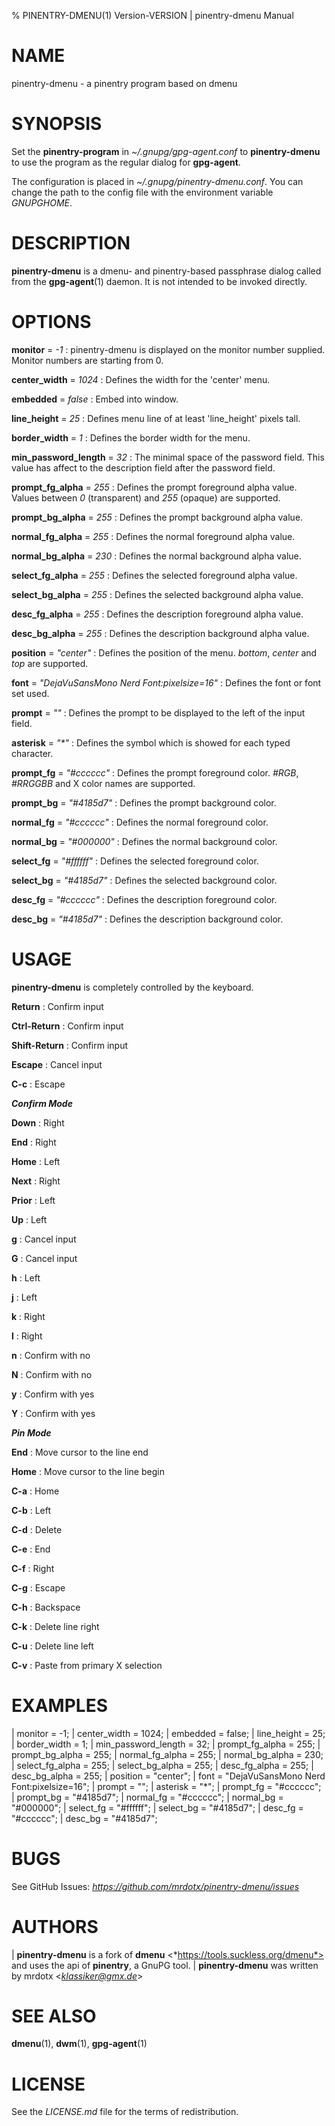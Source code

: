 % PINENTRY-DMENU(1) Version\-VERSION | pinentry-dmenu Manual

# NAME

pinentry-dmenu - a pinentry program based on dmenu

# SYNOPSIS

Set the **pinentry-program** in *~/.gnupg/gpg-agent.conf* to **pinentry-dmenu** to use the program as the regular dialog for **gpg-agent**.

The configuration is placed in *~/.gnupg/pinentry-dmenu.conf*. You can change the path to the config file with the environment variable *GNUPGHOME*.

# DESCRIPTION

**pinentry-dmenu** is a dmenu- and pinentry-based passphrase dialog called from the **gpg-agent**(1) daemon. It is not intended to be invoked directly.

# OPTIONS

**monitor** = *-1*
: pinentry-dmenu is displayed on the monitor number supplied. Monitor numbers are starting from 0.

**center_width** = *1024*
: Defines the width for the 'center' menu.

**embedded** = *false*
: Embed into window.

**line_height** = *25*
: Defines menu line of at least 'line_height' pixels tall.

**border_width** = *1*
: Defines the border width for the menu.

**min_password_length** = *32*
: The minimal space of the password field. This value has affect to the description field after the password field.

**prompt_fg_alpha** = *255*
: Defines the prompt foreground alpha value. Values between *0* (transparent) and *255* (opaque) are supported.

**prompt_bg_alpha** = *255*
: Defines the prompt background alpha value.

**normal_fg_alpha** = *255*
: Defines the normal foreground alpha value.

**normal_bg_alpha** = *230*
: Defines the normal background alpha value.

**select_fg_alpha** = *255*
: Defines the selected foreground alpha value.

**select_bg_alpha** = *255*
: Defines the selected background alpha value.

**desc_fg_alpha** = *255*
: Defines the description foreground alpha value.

**desc_bg_alpha** = *255*
: Defines the description background alpha value.

**position** = *"center"*
: Defines the position of the menu. *bottom*, *center* and *top* are supported.

**font** = *"DejaVuSansMono Nerd Font:pixelsize=16"*
: Defines the font or font set used.

**prompt** = *""*
: Defines the prompt to be displayed to the left of the input field.

**asterisk** = *"\*"*
: Defines the symbol which is showed for each typed character.

**prompt_fg** = *"#cccccc"*
: Defines the prompt foreground color. *#RGB*, *#RRGGBB* and X color names are supported.

**prompt_bg** = *"#4185d7"*
: Defines the prompt background color.

**normal_fg** = *"#cccccc"*
: Defines the normal foreground color.

**normal_bg** = *"#000000"*
: Defines the normal background color.

**select_fg** = *"#ffffff"*
: Defines the selected foreground color.

**select_bg** = *"#4185d7"*
: Defines the selected background color.

**desc_fg** = *"#cccccc"*
: Defines the description foreground color.

**desc_bg** = *"#4185d7"*
: Defines the description background color.

# USAGE

**pinentry-dmenu** is completely controlled by the keyboard.

**Return**
: Confirm input

**Ctrl-Return**
: Confirm input

**Shift-Return**
: Confirm input

**Escape**
: Cancel input

**C-c**
: Escape

***Confirm Mode***

**Down**
: Right

**End**
: Right

**Home**
: Left

**Next**
: Right

**Prior**
: Left

**Up**
: Left

**g**
: Cancel input

**G**
: Cancel input

**h**
: Left

**j**
: Left

**k**
: Right

**l**
: Right

**n**
: Confirm with no

**N**
: Confirm with no

**y**
: Confirm with yes

**Y**
: Confirm with yes

***Pin Mode***

**End**
: Move cursor to the line end

**Home**
: Move cursor to the line begin

**C-a**
: Home

**C-b**
: Left

**C-d**
: Delete

**C-e**
: End

**C-f**
: Right

**C-g**
: Escape

**C-h**
: Backspace

**C-k**
: Delete line right

**C-u**
: Delete line left

**C-v**
: Paste from primary X selection

# EXAMPLES

| monitor = -1;
| center_width = 1024;
| embedded = false;
| line_height = 25;
| border_width = 1;
| min_password_length = 32;
| prompt_fg_alpha = 255;
| prompt_bg_alpha = 255;
| normal_fg_alpha = 255;
| normal_bg_alpha = 230;
| select_fg_alpha = 255;
| select_bg_alpha = 255;
| desc_fg_alpha = 255;
| desc_bg_alpha = 255;
| position = "center";
| font = "DejaVuSansMono Nerd Font:pixelsize=16";
| prompt = "";
| asterisk = "\*";
| prompt_fg = "#cccccc";
| prompt_bg = "#4185d7";
| normal_fg = "#cccccc";
| normal_bg = "#000000";
| select_fg = "#ffffff";
| select_bg = "#4185d7";
| desc_fg = "#cccccc";
| desc_bg = "#4185d7";

# BUGS

See GitHub Issues: *https://github.com/mrdotx/pinentry-dmenu/issues*

# AUTHORS

| **pinentry-dmenu** is a fork of **dmenu** <*https://tools.suckless.org/dmenu*> and uses the api of **pinentry**, a GnuPG tool.
| **pinentry-dmenu** was written by mrdotx <*klassiker@gmx.de*>

# SEE ALSO

**dmenu**(1), **dwm**(1), **gpg-agent**(1)

# LICENSE

See the *LICENSE.md* file for the terms of redistribution.
